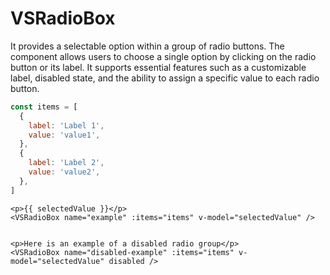 # VSRadioBox

It provides a selectable option within a group of radio buttons. The component allows users to choose a single option by clicking on the radio button or its label. It supports essential features such as a customizable label, disabled state, and the ability to assign a specific value to each radio button. 



```js
const items = [
  {
    label: 'Label 1',
    value: 'value1',
  },
  {
    label: 'Label 2',
    value: 'value2',
  },
]
```

```vue
<p>{{ selectedValue }}</p>
<VSRadioBox name="example" :items="items" v-model="selectedValue" />

 
<p>Here is an example of a disabled radio group</p>
<VSRadioBox name="disabled-example" :items="items" v-model="selectedValue" disabled />
  
```

<RadioExample />

<script setup>
import RadioExample from './RadioExample.vue'
</script>
